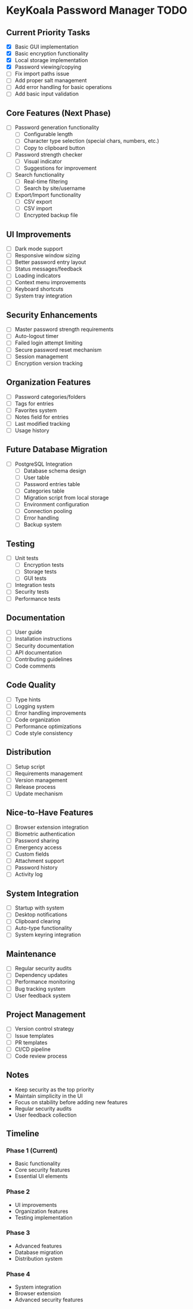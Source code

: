 # KeyKoala Password Manager TODO

## Current Priority Tasks
- [x] Basic GUI implementation
- [x] Basic encryption functionality
- [x] Local storage implementation
- [x] Password viewing/copying
- [ ] Fix import paths issue
- [ ] Add proper salt management
- [ ] Add error handling for basic operations
- [ ] Add basic input validation

## Core Features (Next Phase)
- [ ] Password generation functionality
  - [ ] Configurable length
  - [ ] Character type selection (special chars, numbers, etc.)
  - [ ] Copy to clipboard button
- [ ] Password strength checker
  - [ ] Visual indicator
  - [ ] Suggestions for improvement
- [ ] Search functionality
  - [ ] Real-time filtering
  - [ ] Search by site/username
- [ ] Export/Import functionality
  - [ ] CSV export
  - [ ] CSV import
  - [ ] Encrypted backup file

## UI Improvements
- [ ] Dark mode support
- [ ] Responsive window sizing
- [ ] Better password entry layout
- [ ] Status messages/feedback
- [ ] Loading indicators
- [ ] Context menu improvements
- [ ] Keyboard shortcuts
- [ ] System tray integration

## Security Enhancements
- [ ] Master password strength requirements
- [ ] Auto-logout timer
- [ ] Failed login attempt limiting
- [ ] Secure password reset mechanism
- [ ] Session management
- [ ] Encryption version tracking

## Organization Features
- [ ] Password categories/folders
- [ ] Tags for entries
- [ ] Favorites system
- [ ] Notes field for entries
- [ ] Last modified tracking
- [ ] Usage history

## Future Database Migration
- [ ] PostgreSQL Integration
  - [ ] Database schema design
  - [ ] User table
  - [ ] Password entries table
  - [ ] Categories table
  - [ ] Migration script from local storage
  - [ ] Environment configuration
  - [ ] Connection pooling
  - [ ] Error handling
  - [ ] Backup system

## Testing
- [ ] Unit tests
  - [ ] Encryption tests
  - [ ] Storage tests
  - [ ] GUI tests
- [ ] Integration tests
- [ ] Security tests
- [ ] Performance tests

## Documentation
- [ ] User guide
- [ ] Installation instructions
- [ ] Security documentation
- [ ] API documentation
- [ ] Contributing guidelines
- [ ] Code comments

## Code Quality
- [ ] Type hints
- [ ] Logging system
- [ ] Error handling improvements
- [ ] Code organization
- [ ] Performance optimizations
- [ ] Code style consistency

## Distribution
- [ ] Setup script
- [ ] Requirements management
- [ ] Version management
- [ ] Release process
- [ ] Update mechanism

## Nice-to-Have Features
- [ ] Browser extension integration
- [ ] Biometric authentication
- [ ] Password sharing
- [ ] Emergency access
- [ ] Custom fields
- [ ] Attachment support
- [ ] Password history
- [ ] Activity log

## System Integration
- [ ] Startup with system
- [ ] Desktop notifications
- [ ] Clipboard clearing
- [ ] Auto-type functionality
- [ ] System keyring integration

## Maintenance
- [ ] Regular security audits
- [ ] Dependency updates
- [ ] Performance monitoring
- [ ] Bug tracking system
- [ ] User feedback system

## Project Management
- [ ] Version control strategy
- [ ] Issue templates
- [ ] PR templates
- [ ] CI/CD pipeline
- [ ] Code review process

## Notes
- Keep security as the top priority
- Maintain simplicity in the UI
- Focus on stability before adding new features
- Regular security audits
- User feedback collection

## Timeline
### Phase 1 (Current)
- Basic functionality
- Core security features
- Essential UI elements

### Phase 2
- UI improvements
- Organization features
- Testing implementation

### Phase 3
- Advanced features
- Database migration
- Distribution system

### Phase 4
- System integration
- Browser extension
- Advanced security features



